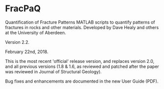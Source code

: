 # FracPaQ
Quantification of Fracture Patterns MATLAB scripts to quantify patterns of fractures in rocks and other materials. Developed by Dave Healy and others at the University of Aberdeen.

Version 2.2. 

February 22nd, 2018. 

This is the most recent 'official' release version, and replaces version 2.0, and all previous versions (1.8 & 1.6, as reviewed and patched after the paper was reviewed in Journal of Structural Geology).

Bug fixes and enhancements are documented in the new User Guide (PDF).
